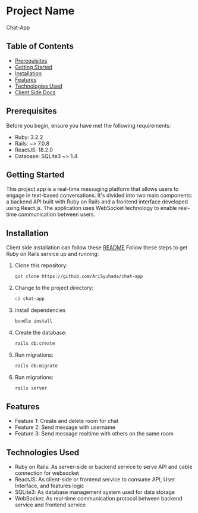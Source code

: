 # Project Name

Chat-App

## Table of Contents

- [Prerequisites](#prerequisites)
- [Getting Started](#getting-started)
- [Installation](#installation)
- [Features](#features)
- [Technologies Used](#technologies-used)
- [Client Side Docs](./client/README.md)

## Prerequisites

Before you begin, ensure you have met the following requirements:

- Ruby: 3.2.2
- Rails: ~> 7.0.8
- ReactJS: 18.2.0
- Database: SQLite3 ~> 1.4

## Getting Started

This project app is a real-time messaging platform that allows users to engage in text-based conversations. It's divided into two main components: a backend API built with Ruby on Rails and a frontend interface developed using React.js. The application uses WebSocket technology to enable real-time communication between users.

## Installation

Client side installation can follow these [README](./client/README.md)
Follow these steps to get Ruby on Rails service up and running:

1. Clone this repository:

    ```sh
    git clone https://github.com/AriSyuhada/chat-app
    ```

2. Change to the project directory:

    ```sh
    cd chat-app
    ```

3. install dependencies

    ```sh
    bundle install
    ```

4. Create the database:

    ```sh
    rails db:create
    ```

5. Run migrations:

    ```sh
    rails db:migrate
    ```

6. Run migrations:

    ```sh
    rails server
    ```

## Features

* Feature 1: Create and delete room for chat
* Feature 2: Send message with username
* Feature 3: Send message realtime with others on the same room

## Technologies Used
* Ruby on Rails: As server-side or backend service to serve API and cable connection for websocket
* ReactJS: As client-side or frontend service to consume API, User Interface, and features logic
* SQLite3: As database management system used for data storage
* WebSocket: As real-time communication protocol between backend service and frontend service
